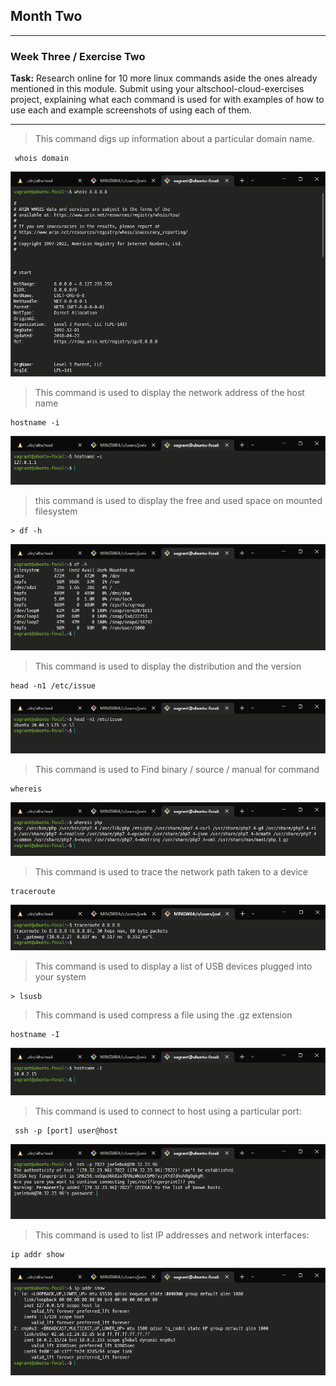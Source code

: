 ## Month Two

---

### Week Three / Exercise Two

**Task:** Research online for 10 more linux commands aside the ones already mentioned in this module. Submit using your altschool-cloud-exercises project, explaining what each command is used for with examples of how to use each and example screenshots of using each of them.

---

> This command digs up information about a particular domain name.

```
 whois domain
```

![alt](/month-one/week-three/exercise-two/whois-command.png)

> This command is used to display the network address of the host name

```
hostname -i
```

![alt](/month-one/week-three/exercise-two/hostname%20-i-command.png)

> this command is used to display the free and used space on mounted filesystem

```
> df -h
```

![alt](/month-one/week-three/exercise-two/df%20-h-command.png)

> This command is used to display the distribution and the version

```
head -n1 /etc/issue
```

![alt](/month-one/week-three/exercise-two/head%20-n1-etc-issue-command.png)

> This command is used to Find binary / source / manual for command

```
whereis
```

![alt](/month-one/week-three/exercise-two/whereis-command.png)

> This command is used to trace the network path taken to a device

```
traceroute
```

![alt](/month-one/week-three/exercise-two/traceroute-command.png)

> This command is used to display a list of USB devices plugged into your system

```
> lsusb
```

> This command is used compress a file using the .gz extension

```
hostname -I
```

![alt](/month-one/week-three/exercise-two/hostname%20-I.png)

> This command is used to connect to host using a particular port:

```
 ssh -p [port] user@host
```

![alt](/month-one/week-three/exercise-two/ssh%20.png)

> This command is used to list IP addresses and network interfaces:

```
ip addr show
```

![alt](/month-one/week-three/exercise-two/ip-addr-command.png)
